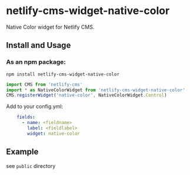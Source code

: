 # netlify-cms-widget-native-color

Native Color widget for Netlify CMS.

## Install and Usage

### As an npm package:

```shell
npm install netlify-cms-widget-native-color
```

```js
import CMS from 'netlify-cms'
import * as NativeColorWidget from 'netlify-cms-widget-native-color'
CMS.registerWidget('native-color', NativeColorWidget.Control)
```

Add to your config.yml:

```yaml
    fields:
      - name: <fieldname>
        label: <fieldlabel>
        widget: native-color
```

## Example

see `public` directory
